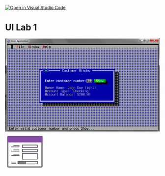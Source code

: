 [![Open in Visual Studio Code](https://classroom.github.com/assets/open-in-vscode-c66648af7eb3fe8bc4f294546bfd86ef473780cde1dea487d3c4ff354943c9ae.svg)](https://classroom.github.com/online_ide?assignment_repo_id=8022722&assignment_repo_type=AssignmentRepo)
# UI Lab 1
![](https://github.com/ppc-ntu-khpi/tui-1-MikhailenkoDima/blob/master/Lab%201%20-TUI/Screenshot_16.png)
![](gui-icon.png)


